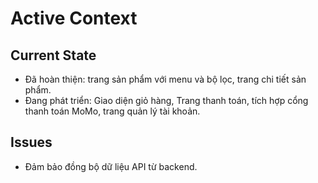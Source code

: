 # Active Context

## Current State
- Đã hoàn thiện: trang sản phẩm với menu và bộ lọc, trang chi tiết sản phẩm.
- Đang phát triển: Giao diện giỏ hàng, Trang thanh toán, tích hợp cổng thanh toán MoMo, trang quản lý tài khoản.

## Issues
- Đảm bảo đồng bộ dữ liệu API từ backend. 